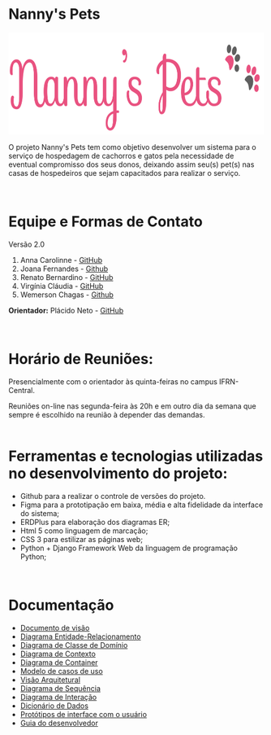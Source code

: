 # Nanny's Pets

<img src="logo.png" width="860" height="200" />

O projeto Nanny's Pets tem como objetivo desenvolver um sistema para o serviço de hospedagem de cachorros e gatos pela necessidade de eventual compromisso dos seus donos, deixando assim seu(s) pet(s) nas casas de hospedeiros que sejam capacitados para realizar o serviço.  

</br>

# Equipe e Formas de Contato

Versão 2.0 
1. Anna Carolinne - [GitHub](https://github.com/anna-albuquerque) 
2. Joana Fernandes - [Github](https://github.com/JoanaFernandes1998)
3. Renato Bernardino - [GitHub](https://github.com/renatobernardinodasilva)
4. Virgínia Cláudia - [GitHub](https://github.com/VCLM)
5. Wemerson Chagas - [Github](https://github.com/wemersonchaga)

**Orientador:** Plácido Neto - [GitHub](https://github.com/placidoneto)

</br>

# Horário de Reuniões:
Presencialmente com o orientador às quinta-feiras no campus IFRN-Central.  

Reuniões on-line nas segunda-feira às 20h e em outro dia da semana que sempre é escolhido na reunião à depender das demandas.   
</br>

# Ferramentas e tecnologias utilizadas no desenvolvimento do projeto:

* Github para a realizar o controle de versões do projeto.
* Figma para a prototipação em baixa, média e alta fidelidade da interface do sistema;
* ERDPlus para elaboração dos diagramas ER;
* Html 5 como linguagem de marcação;
* CSS 3 para estilizar as páginas web;
* Python + Django Framework Web da linguagem de programação Python;   
</br>

# Documentação

* [Documento de visão](doc/DocumentoDeVisao/doc-visao.md)
* [Diagrama Entidade-Relacionamento](doc/DiagramaER/DiagramaER.md)
* [Diagrama de Classe de Domínio](doc/DiagramaDeClassesDeDominio/dominio.md)
* [Diagrama de Contexto](doc/DiagramaDeContexto/Diagrama-Contexto.md)
* [Diagrama de Container](doc/DiagramaDeContainer.md/DiagramaDeContainer.md)
* [Modelo de casos de uso](doc/CDUs/cdu.md)
* [Visão Arquitetural](doc/VisaoArquitetural/VisaoArquitetural.md)
* [Diagrama de Sequência](doc/DiagramaDeSequencia/DiadramaDeSequencia.md)
* [Diagrama de Interação](doc/DiagramaDeInteracao/DiagramaDeInteracao.md)
* [Dicionário de Dados](doc/DicionarioDeDados/DicionarioDeDados.md)
* [Protótipos de interface com o usuário](doc/prototipos/prototipos.md)
* [Guia do desenvolvedor](guia-receber-pets.md)
